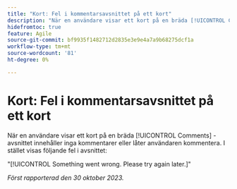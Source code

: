 ```yaml
---
title: "Kort: Fel i kommentarsavsnittet på ett kort"
description: "När en användare visar ett kort på en bräda [!UICONTROL Comments] -avsnittet innehåller inga kommentarer eller låter användaren kommentera. I stället visas ett fel i avsnittet."
hidefromtoc: true
feature: Agile
source-git-commit: bf9935f1482712d2835e3e9e4a7a9b68275dcf1a
workflow-type: tm+mt
source-wordcount: '81'
ht-degree: 0%

---
```



# Kort: Fel i kommentarsavsnittet på ett kort

När en användare visar ett kort på en bräda [!UICONTROL Comments] -avsnittet innehåller inga kommentarer eller låter användaren kommentera. I stället visas följande fel i avsnittet:

&quot;[!UICONTROL Something went wrong. Please try again later.]&quot;

_Först rapporterad den 30 oktober 2023._
